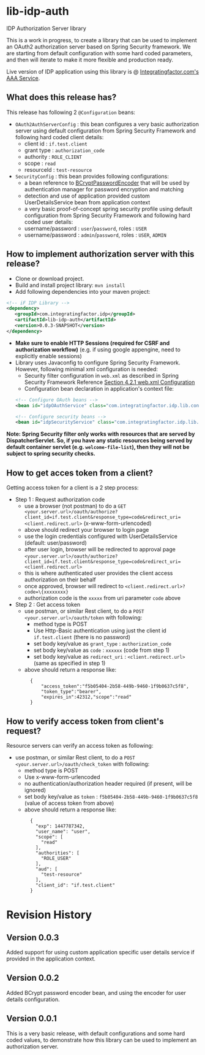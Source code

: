 # lib-idp-auth
IDP Authorization Server library  

This is a work in progress, to create a library that can be used to implement an OAuth2 authorization server based on Spring Security framework. We are starting from default configuration with some hard coded parameters, and then will iterate to make it more flexible and production ready.  

Live version of IDP application using this library is @ [Integratingfactor.com's AAA Service](https://if-idp.appspot.com).

## What does this release has?
This release has following 2 `@Configuration` beans:
* `OAuth2AuthServerConfig` : this bean configures a very basic authorization server using default configuration from Spring Security Framework and following hard coded client details:
  * client id : `if.test.client`
  * grant type : `authorization_code`
  * authority : `ROLE_CLIENT`
  * scope : `read`
  * resourceId : `test-resource`
* `SecurityConfig` : this bean provides following configurations:
  * a bean reference to [BCryptPasswordEncoder](http://docs.spring.io/spring-security/site/docs/3.2.9.RELEASE/apidocs/org/springframework/security/crypto/bcrypt/BCryptPasswordEncoder.html) that will be used by authentication manager for password encryption and matching
  * detection and use of application provided custom UserDetailsService bean from application context
  * a very basic proof-of-concept spring security profile using default configuration from Spring Security Framework and following hard coded user details:
  * username/password : `user`/`password`, roles : `USER`
  * username/password : `admin`/`password`, roles : `USER`, `ADMIN`

## How to implement authorization server with this release?
* Clone or download project.  
* Build and install project library: `mvn install`  
* Add following dependencies into your maven project:
```XML
<!-- iF IDP Library -->
<dependency>
   <groupId>com.integratingfactor.idp</groupId>
   <artifactId>lib-idp-auth</artifactId>
   <version>0.0.3-SNAPSHOT</version>
</dependency>
```
* **Make sure to enable HTTP Sessions (required for CSRF and authorization workflow)** (e.g. if using google appengine, need to explicitly enable sessions)
* Library uses Javaconfig to configure Spring Security Framework. However, following minimal xml configuration is needed:
  * Security filter configuration in `web.xml` as described in Spring Security Framework Reference [Section 4.2.1 web.xml Configuration](http://docs.spring.io/spring-security/site/docs/4.0.3.RELEASE/reference/htmlsingle/#ns-web-xml)
  * Configuration bean declaration in application's context file:  
  ```XML
  <!-- Configure OAuth beans -->  
  <bean id="idpOAuthService" class="com.integratingfactor.idp.lib.config.OAuth2AuthServerConfig"/>  

  <!-- Configure security beans -->  
  <bean id="idpSecurityService" class="com.integratingfactor.idp.lib.config.SecurityConfig"/>
  ```

**Note: Spring Security filter only works with resources that are served by DispatcherServlet. So, if you have any static resources being served by default container servlet (e.g. `welcome-file-list`), then they will not be subject to spring security checks.**

## How to get acces token from a client?
Getting access token for a client is a 2 step process:
* Step 1 : Request authorization code
  * use a browser (not postman) to do a `GET <your.server.url>/oauth/authorize?client_id=if.test.client&response_type=code&redirect_uri=<client.redirect.url>` (x-www-form-urlencoded)
  * above should redirect your browser to login page
  * use the login credentials configured with UserDetailsService (default: user/password)
  * after user login, browser will be redirected to approval page `<your.server.url>/oauth/authorize?client_id=if.test.client&response_type=code&redirect_uri=<client.redirect.url>`
  * this is where authenticated user provides the client access authorization on their behalf
  * once approved, browser will redirect to `<client.redirect.url>?code=\{xxxxxxxx}`
  * authorization code is the `xxxxx` from uri parameter `code` above
* Step 2 : Get access token
  * use postman, or similar Rest client, to do a `POST <your.server.url>/oauth/token` with following:
    * method type is POST
    * Use Http-Basic authentication using just the client id `if.test.client` (there is no password)
    * set body key/value as `grant_type` : `authorization_code`
    * set body key/value as `code` : `xxxxxx` (code from step 1)
    * set body key/value as `redirect_uri` : `<client.redirect.url>` (same as specified in step 1)
  * above should return a response like:  
    ```
      {  
          "access_token":"f5b05404-2b58-449b-9460-1f9b0637c5f8",  
          "token_type":"bearer",  
          "expires_in":42312,"scope":"read"  
      }
    ```

## How to verify access token from client's request?
Resource servers can verify an access token as following:
* use postman, or similar Rest client, to do a `POST <your.server.url>/oauth/check_token` with following:
    * method type is POST
    * Use x-www-form-urlencoded
    * no authentication/authorization header required (if present, will be ignored)
    * set body key/value as `token` : `f5b05404-2b58-449b-9460-1f9b0637c5f8` (value of access token from above)
  * above should return a response like:  
    ```
      {
        "exp": 1447787342,
        "user_name": "user",
        "scope": [
          "read"
        ],
        "authorities": [
          "ROLE_USER"
        ],
        "aud": [
          "test-resource"
        ],
        "client_id": "if.test.client"
      }
    ```

# Revision History
## Version 0.0.3
Added support for using custom application specific user details service if provided in the application context.

## Version 0.0.2
Added BCrypt password encoder bean, and using the encoder for user details configuration.

## Version 0.0.1
This is a very basic release, with default configurations and some hard coded values, to demonstrate how this library can be used to implement an authorization server.

